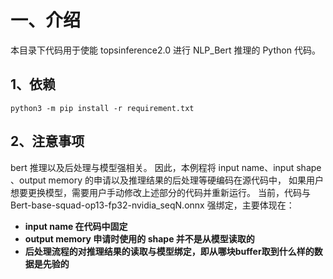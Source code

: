 # 一、介绍
本目录下代码用于使能 topsinference2.0 进行 NLP_Bert 推理的 Python 代码。

## 1、依赖
```shell
python3 -m pip install -r requirement.txt
```

## 2、注意事项
bert 推理以及后处理与模型强相关。
因此，本例程将 input name、input shape 、output memory 的申请以及推理结果的后处理等硬编码在源代码中，
如果用户想要更换模型，需要用户手动修改上述部分的代码并重新运行。
当前，代码与 Bert-base-squad-op13-fp32-nvidia_seqN.onnx 强绑定，主要体现在：
* **input name 在代码中固定**
* **output memory 申请时使用的 shape 并不是从模型读取的**
* **后处理流程的对推理结果的读取与模型绑定，即从哪块buffer取到什么样的数据是先验的**